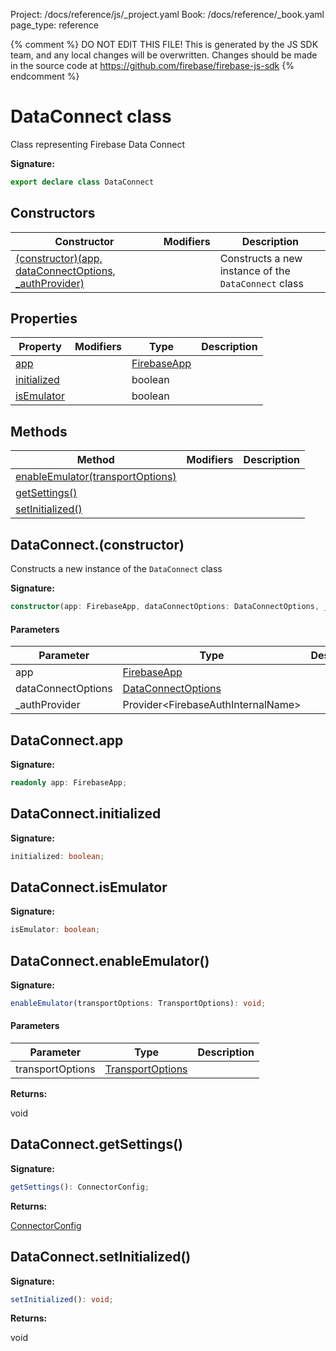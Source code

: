 Project: /docs/reference/js/_project.yaml
Book: /docs/reference/_book.yaml
page_type: reference

{% comment %}
DO NOT EDIT THIS FILE!
This is generated by the JS SDK team, and any local changes will be
overwritten. Changes should be made in the source code at
https://github.com/firebase/firebase-js-sdk
{% endcomment %}

# DataConnect class
Class representing Firebase Data Connect

<b>Signature:</b>

```typescript
export declare class DataConnect 
```

## Constructors

|  Constructor | Modifiers | Description |
|  --- | --- | --- |
|  [(constructor)(app, dataConnectOptions, \_authProvider)](./data-connect.dataconnect.md#dataconnectconstructor) |  | Constructs a new instance of the <code>DataConnect</code> class |

## Properties

|  Property | Modifiers | Type | Description |
|  --- | --- | --- | --- |
|  [app](./data-connect.dataconnect.md#dataconnectapp) |  | [FirebaseApp](./app.firebaseapp.md#firebaseapp_interface) |  |
|  [initialized](./data-connect.dataconnect.md#dataconnectinitialized) |  | boolean |  |
|  [isEmulator](./data-connect.dataconnect.md#dataconnectisemulator) |  | boolean |  |

## Methods

|  Method | Modifiers | Description |
|  --- | --- | --- |
|  [enableEmulator(transportOptions)](./data-connect.dataconnect.md#dataconnectenableemulator) |  |  |
|  [getSettings()](./data-connect.dataconnect.md#dataconnectgetsettings) |  |  |
|  [setInitialized()](./data-connect.dataconnect.md#dataconnectsetinitialized) |  |  |

## DataConnect.(constructor)

Constructs a new instance of the `DataConnect` class

<b>Signature:</b>

```typescript
constructor(app: FirebaseApp, dataConnectOptions: DataConnectOptions, _authProvider: Provider<FirebaseAuthInternalName>);
```

#### Parameters

|  Parameter | Type | Description |
|  --- | --- | --- |
|  app | [FirebaseApp](./app.firebaseapp.md#firebaseapp_interface) |  |
|  dataConnectOptions | [DataConnectOptions](./data-connect.dataconnectoptions.md#dataconnectoptions_interface) |  |
|  \_authProvider | Provider&lt;FirebaseAuthInternalName&gt; |  |

## DataConnect.app

<b>Signature:</b>

```typescript
readonly app: FirebaseApp;
```

## DataConnect.initialized

<b>Signature:</b>

```typescript
initialized: boolean;
```

## DataConnect.isEmulator

<b>Signature:</b>

```typescript
isEmulator: boolean;
```

## DataConnect.enableEmulator()

<b>Signature:</b>

```typescript
enableEmulator(transportOptions: TransportOptions): void;
```

#### Parameters

|  Parameter | Type | Description |
|  --- | --- | --- |
|  transportOptions | [TransportOptions](./data-connect.transportoptions.md#transportoptions_interface) |  |

<b>Returns:</b>

void

## DataConnect.getSettings()

<b>Signature:</b>

```typescript
getSettings(): ConnectorConfig;
```
<b>Returns:</b>

[ConnectorConfig](./data-connect.connectorconfig.md#connectorconfig_interface)

## DataConnect.setInitialized()

<b>Signature:</b>

```typescript
setInitialized(): void;
```
<b>Returns:</b>

void

